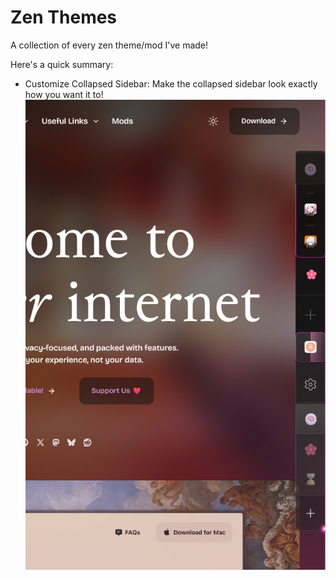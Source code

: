 # Zen Themes

A collection of every zen theme/mod I've made!

Here's a quick summary:
- Customize Collapsed Sidebar: Make the collapsed sidebar look exactly how you want it to!
  ![Screenshot](Customize%20Collapsed%20Sidebar/Compact%20Collapsed%20Sidebar.png)

